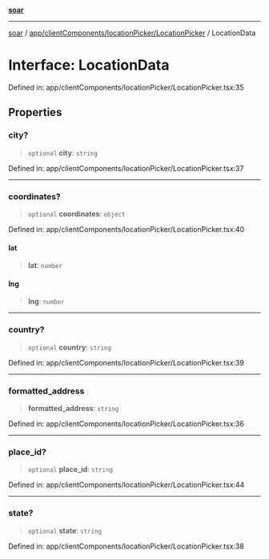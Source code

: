 [**soar**](../../../../../README.md)

***

[soar](../../../../../modules.md) / [app/clientComponents/locationPicker/LocationPicker](../README.md) / LocationData

# Interface: LocationData

Defined in: app/clientComponents/locationPicker/LocationPicker.tsx:35

## Properties

### city?

> `optional` **city**: `string`

Defined in: app/clientComponents/locationPicker/LocationPicker.tsx:37

***

### coordinates?

> `optional` **coordinates**: `object`

Defined in: app/clientComponents/locationPicker/LocationPicker.tsx:40

#### lat

> **lat**: `number`

#### lng

> **lng**: `number`

***

### country?

> `optional` **country**: `string`

Defined in: app/clientComponents/locationPicker/LocationPicker.tsx:39

***

### formatted\_address

> **formatted\_address**: `string`

Defined in: app/clientComponents/locationPicker/LocationPicker.tsx:36

***

### place\_id?

> `optional` **place\_id**: `string`

Defined in: app/clientComponents/locationPicker/LocationPicker.tsx:44

***

### state?

> `optional` **state**: `string`

Defined in: app/clientComponents/locationPicker/LocationPicker.tsx:38
